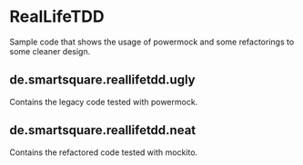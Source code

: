 # RealLifeTDD
Sample code that shows the usage of powermock and some refactorings to some cleaner design.

## de.smartsquare.reallifetdd.ugly
Contains the legacy code tested with powermock.

## de.smartsquare.reallifetdd.neat
Contains the refactored code tested with mockito.
